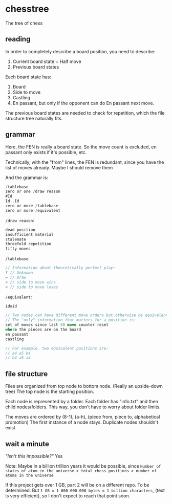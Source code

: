 # chesstree
The tree of chess

## reading
In order to completely describe a board position, you need to describe:
1. Current board state + Half move
2. Previous board states

Each board state has:
1. Board
2. Side to move
3. Castling
4. En passant, but only if the opponent can do En passant next move.

The previous board states are needed to check for repetition, which the file structure tree naturally fits.

## grammar
Here, the FEN is really a board state.
So the move count is excluded, en passant only exists if it's possible, etc.

Technically, with the "from" lines, the FEN is redundant, since you have the list of moves already.
Maybe I should remove them

And the grammar is:
```rust
/tablebase
zero or one /draw reason
#Id
Id..Id
zero or more /tablebase
zero or more /equivalent
```

`/draw reason`:

```txt
dead position
insufficient material
stalemate
threefold repetition
fifty moves
```

`/tablebase`:

```js
// Information about theoretically perfect play:
? // Unknown
= // Draw
> // side to move wins
< // side to move loses
```

`/equivalent`:

```rust
id≡id

// Two nodes can have different move orders but otherwise be equivalent
// The "only" information that matters for a position is:
set of moves since last 50 move counter reset
where the pieces are on the board
en passant
castling

// For example, two equivalent positions are:
// a4 a5 b4
// b4 a5 a4
```

## file structure

Files are organized from top node to bottom node. (Really an upside-down tree)
The top node is the starting position.

Each node is represented by a folder.
Each folder has "info.txt" and then child nodes/folders.
This way, you don't have to worry about folder limits.

The moves are ordered by (8-1), (a-h), (piece from, piece to, alphabetical promotion)
The first instance of a node stays. Duplicate nodes shouldn't exist

## wait a minute

_"Isn't this impossible?"_ Yes

Note: Maybe in a billion trillion years it would be possible, since
`Number of states of atom in the universe > total chess positions > number of atoms in the universe`

If this project gets over 1 GB, part 2 will be on a different repo. To be determined.
But `1 GB = 1 000 000 000 bytes = 1 billion characters`, (text is very efficient), so I don't expect to reach that point soon.
